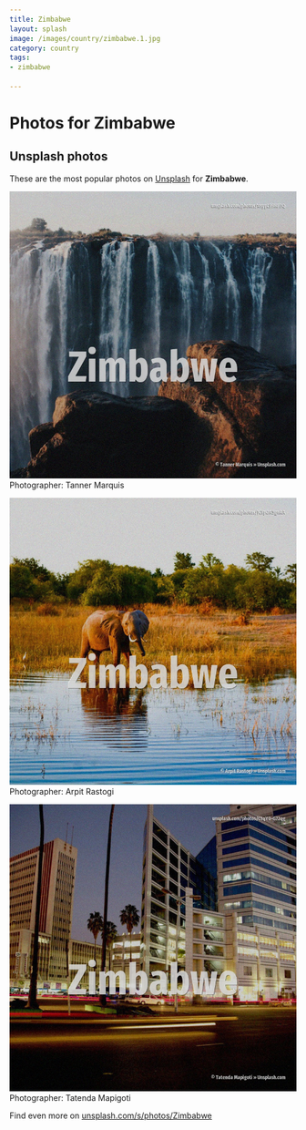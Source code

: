 ```yaml
---
title: Zimbabwe
layout: splash
image: /images/country/zimbabwe.1.jpg
category: country
tags:
- zimbabwe

---
```

# Photos for Zimbabwe
 
## Unsplash photos
These are the most popular photos on [Unsplash](https://unsplash.com) for **Zimbabwe**.
 
![Zimbabwe](/images/country/zimbabwe.1.jpg)
Photographer:  Tanner Marquis
 
![Zimbabwe](/images/country/zimbabwe.2.jpg)
Photographer:  Arpit Rastogi
 
![Zimbabwe](/images/country/zimbabwe.3.jpg)
Photographer:  Tatenda Mapigoti
 
Find even more on [unsplash.com/s/photos/Zimbabwe](https://unsplash.com/s/photos/Zimbabwe)
 
